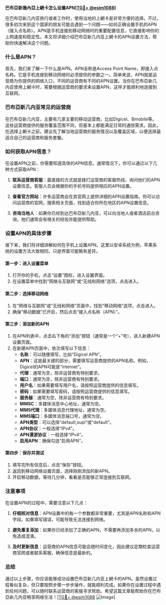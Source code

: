 **巴布亞新幾內亞上網卡怎么设置APN[[TG💪+ @esim1088](https://t.me/s/esim1088)]**

在巴布亞新几内亚旅行或者工作时，使用当地的上網卡是非常方便的选择。不过，很多初次来到这个国家的朋友可能会遇到一个问题——如何正确设置手机的APN（接入点名称）。APN是手机连接到移动网络时的重要配置信息，它直接影响你的上网速度和稳定性。本文将详细介绍巴布亞新几内亚上網卡的APN设置方法，帮助你快速解决这个问题。

### 什么是APN？

首先，我们来了解一下什么是APN。APN全称是Access Point Name，即接入点名称。它是手机连接到移动网络时必须提供的参数之一。简单来说，APN就是运营商为你提供的网络入口，不同的运营商有不同的APN设置。当你在巴布亞新几内亚使用上網卡时，需要根据运营商的要求来设置APN，这样才能顺利地连接到互联网。

### 巴布亞新几内亚常见的运营商

在巴布亞新几内亚，主要有几家主要的移动运营商，比如Digicel、Bmobile等。这些运营商提供的服务覆盖范围不同，但基本上都能满足日常的通信需求。因此，在选择上網卡之前，建议先了解当地运营商的服务情况以及覆盖区域，以便选择最适合自己的运营商和服务套餐。

### 如何获取APN信息？

在设置APN之前，你需要知道具体的APN信息。通常情况下，你可以通过以下几种方式获取APN：

1. **联系运营商客服**：最直接的方式就是拨打运营商的客服热线，询问他们的APN设置信息。客服人员会根据你的手机号码提供相应的APN设置。
   
2. **查看官方网站**：许多运营商会在其官网上提供详细的APN设置指南。你可以访问运营商的官网，搜索相关页面，找到适合你所在地区的APN设置信息。

3. **咨询当地人**：如果你已经到达巴布亞新几内亚，可以向当地人或者酒店前台咨询，他们通常会有相关的经验并能提供帮助。

### 设置APN的具体步骤

接下来，我们将详细讲解如何在手机上设置APN。这里以安卓系统为例，苹果系统的设置方法大致相同，只是界面可能略有差异。

#### 第一步：进入设置菜单

1. 打开你的手机，点击“设置”图标，进入设置界面。
2. 在设置菜单中找到“网络与互联网”或“无线和网络”选项，点击进入。

#### 第二步：选择移动网络

1. 在“网络与互联网”或“无线和网络”页面中，找到“移动网络”选项，点击进入。
2. 确保“移动数据”已开启，然后点击“接入点名称（APN）”。

#### 第三步：添加新的APN

1. 在APN列表中，点击右下角的“添加”按钮（通常是一个“+”号），进入新建APN设置页面。
2. 在新建APN页面中，依次填写以下信息：
   - **名称**：可以随便填写，比如“Digicel APN”。
   - **APN**：这是最关键的部分，需要填写运营商提供的APN名称。例如，Digicel的APN可能是“internet”。
   - **代理**：通常为空，除非运营商有特别要求。
   - **端口**：通常为空，除非运营商有特别要求。
   - **用户名**：如果需要填写用户名，请按照运营商提供的信息填写。
   - **密码**：如果需要填写密码，请按照运营商提供的信息填写。
   - **服务器**：通常为空，除非运营商有特别要求。
   - **MMSC**：多媒体消息中心地址，通常为空。
   - **MMS代理**：多媒体消息代理地址，通常为空。
   - **MMS端口**：多媒体消息端口号，通常为空。
   - **APN类型**：可以选择“default,supl”或“default”。
   - **APN协议**：一般选择“IPv4”。
   - **APN漫游协议**：一般选择“IPv4”。
   - **启用APN**：确保勾选“启用APN”。

#### 第四步：保存并测试

1. 填写完所有信息后，点击“保存”按钮。
2. 返回到移动网络设置页面，选择刚刚添加的新APN。
3. 开启移动数据，等待几分钟，看看是否能够正常连接到互联网。

### 注意事项

在设置APN的过程中，需要注意以下几点：

1. **仔细核对信息**：APN设置中的每一个参数都非常重要，尤其是APN名称和APN字段。如果填写错误，可能导致无法连接到网络。
   
2. **避免重复添加**：如果你已经添加了正确的APN，不需要再添加多余的APN，以免造成混淆。

3. **及时更新信息**：运营商的APN信息可能会随时间变化，因此建议定期检查运营商官网或者联系客服，确保信息是最新的。

### 总结

通过以上步骤，你应该能够成功设置巴布亞新几内亚上網卡的APN。虽然设置过程看似复杂，但只要按照步骤一步步操作，就能顺利完成。如果你在设置过程中遇到任何问题，可以随时联系运营商的客服寻求帮助。希望这篇文章能帮助你在巴布亞新几内亚畅享网络生活！[[TG💪+ @esim1088](https://t.me/s/esim1088) ![Image](https://i.postimg.cc/4NQfJmqS/Snipaste-2025-05-13-00-14-12.png)]